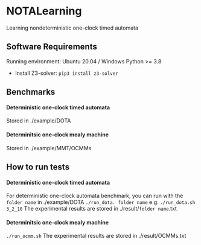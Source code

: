 # NOTALearning
Learning nondeterministic one-clock timed automata


## Software Requirements
Running environment: Ubuntu 20.04 / Windows 
Python >= 3.8
- Install Z3-solver: `pip3 install z3-solver`
## Benchmarks

#### Deterministic one-clock timed automata
Stored in ./example/DOTA

#### Determinitsic one-clock mealy machine
Stored in ./example/MMT/OCMMs

## How to run tests

#### Deterministic one-clock timed automata
For deterministic one-clock automata benchmark, you can run with the `folder name` in ./example/DOTA
`./run_dota. folder name` e.g. `./run_dota.sh 3_2_10`
The experimental results are stored in ./result/`folder name`.txt
#### Determinitsic one-clock mealy machine
`./run_ocmm.sh`
The experimental results are stored in ./result/OCMMs.txt


